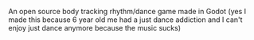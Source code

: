 An open source body tracking rhythm/dance game made in Godot (yes I made this because 6 year old me had a just dance addiction and I can't enjoy just dance anymore because the music sucks)
